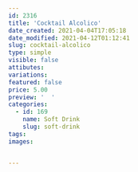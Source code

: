 ```yaml
---
id: 2316
title: 'Cocktail Alcolico'
date_created: 2021-04-04T17:05:18
date_modified: 2021-04-12T01:12:41
slug: cocktail-alcolico
type: simple
visible: false
attibutes: 
variations:
featured: false
price: 5.00
preview: '  '
categories: 
  - id: 169
    name: Soft Drink
    slug: soft-drink
tags: 
images: 


---
```



